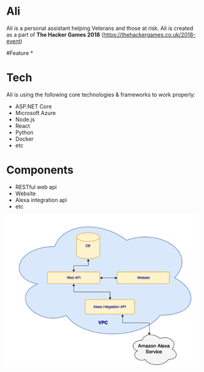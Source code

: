 # Ali
Ali is a personal assistant helping Veterans and those at risk. Ali is created as a part of **The Hacker Games 2018** (https://thehackergames.co.uk/2018-event)

#Feature
 *
# Tech
Ali is using the following core technologies & frameworks to work properly:
* ASP.NET Core
* Microsoft Azure
* Node.js
* React
* Python
* Docker
* etc

# Components
* RESTful web api
* Website
* Alexa integration api
* etc

![Image of Components](Components.png)
